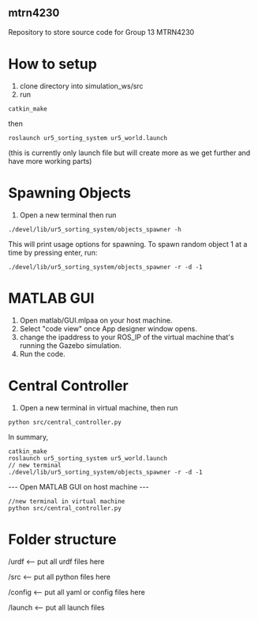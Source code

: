 ## mtrn4230
Repository to store source code for Group 13 MTRN4230

# How to setup
1. clone directory into simulation_ws/src
2. run 
```
catkin_make
```
then 
``` 
roslaunch ur5_sorting_system ur5_world.launch 
```
(this is currently only launch file but will create more as we get further and have more working parts) 

# Spawning Objects
1. Open a new terminal then run 
```
./devel/lib/ur5_sorting_system/objects_spawner -h
```
This will print usage options for spawning. To spawn random object 1 at a time by pressing enter, run:
```
./devel/lib/ur5_sorting_system/objects_spawner -r -d -1
```
# MATLAB GUI 
1. Open matlab/GUI.mlpaa on your host machine.
2. Select "code view" once App designer window opens.
3. change the ipaddress to your ROS_IP of the virtual machine that's running the Gazebo simulation.
4. Run the code.

# Central Controller
1. Open a new terminal in virtual machine, then run 
```
python src/central_controller.py
```
In summary, 

```
catkin_make
roslaunch ur5_sorting_system ur5_world.launch 
// new terminal
./devel/lib/ur5_sorting_system/objects_spawner -r -d -1
```
--- Open MATLAB GUI on host machine ---
```
//new terminal in virtual machine
python src/central_controller.py
```

# Folder structure
/urdf   <-- put all urdf files here

/src    <-- put all python files here

/config <-- put all yaml or config files here

/launch <-- put all launch files
